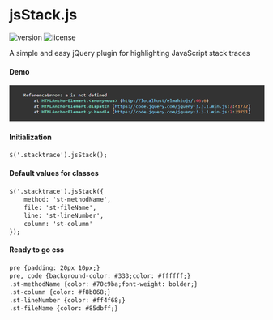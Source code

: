 # jsStack.js
![version](https://img.shields.io/badge/Latest%20version-1.0.0-1abc9c.svg?style=flat-square) 
![license](https://img.shields.io/hexpm/l/plug.svg?style=flat-square)

A simple and easy jQuery plugin for highlighting JavaScript stack traces

#### Demo
![jsStack.js - demo](example.png)

#### Initialization
```
$('.stacktrace').jsStack();
```

#### Default values for classes
```
$('.stacktrace').jsStack({
    method: 'st-methodName',
    file: 'st-fileName',
    line: 'st-lineNumber',
    column: 'st-column'
});
```

#### Ready to go css
```
pre {padding: 20px 10px;}
pre, code {background-color: #333;color: #ffffff;}
.st-methodName {color: #70c9ba;font-weight: bolder;}
.st-column {color: #f8b068;}
.st-lineNumber {color: #ff4f68;}
.st-fileName {color: #85dbff;}
```
